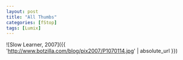 ```yaml
---
layout: post
title: "All Thumbs"
categories: [fStop]
tags: [Lumix]
---
```



![Slow Learner, 2007]({{ 'http://www.botzilla.com/blog/pix2007/P1070114.jpg' | absolute_url }})


